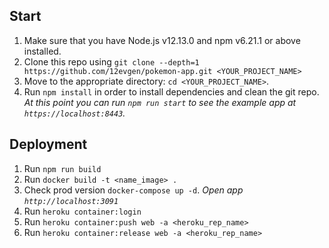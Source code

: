 ## Start

1.  Make sure that you have Node.js v12.13.0 and npm v6.21.1 or above installed.
2.  Clone this repo using `git clone --depth=1 https://github.com/12evgen/pokemon-app.git <YOUR_PROJECT_NAME>`
3.  Move to the appropriate directory: `cd <YOUR_PROJECT_NAME>`.<br />
4.  Run `npm install` in order to install dependencies and clean the git repo.<br />
    _At this point you can run `npm run start` to see the example app at `https://localhost:8443`._


## Deployment

1. Run `npm run build`
2. Run `docker build -t <name_image> .`
3. Check prod version `docker-compose up -d`. _Open app `http://localhost:3091`_
4. Run `heroku container:login`
5. Run `heroku container:push web -a <heroku_rep_name>`
6. Run `heroku container:release web -a <heroku_rep_name>`
